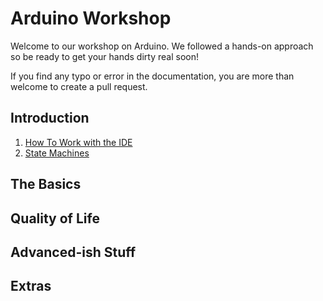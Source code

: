 # Arduino Workshop

Welcome to our workshop on Arduino. We followed a hands-on approach so be ready to get your hands dirty real soon!

If you find any typo or error in the documentation, you are more than welcome to create a pull request.
  
## Introduction

1. [How To Work with the IDE](./content/How_to_work_with_the_IDE.md)
1. [State Machines](./content/State_machines.md)

## The Basics


## Quality of Life


## Advanced-ish Stuff


## Extras

